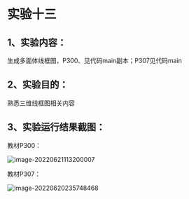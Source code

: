 # 实验十三

## 1、实验内容：

生成多面体线框图，P300、见代码main副本；P307见代码main

## 2、实验目的：

熟悉三维线框图相关内容

## 3、实验运行结果截图：

教材P300：

![image-20220621113200007](C:\Users\86135\AppData\Roaming\Typora\typora-user-images\image-20220621113200007.png)

教材P307：

![image-20220620235748468](C:\Users\86135\AppData\Roaming\Typora\typora-user-images\image-20220620235748468.png)